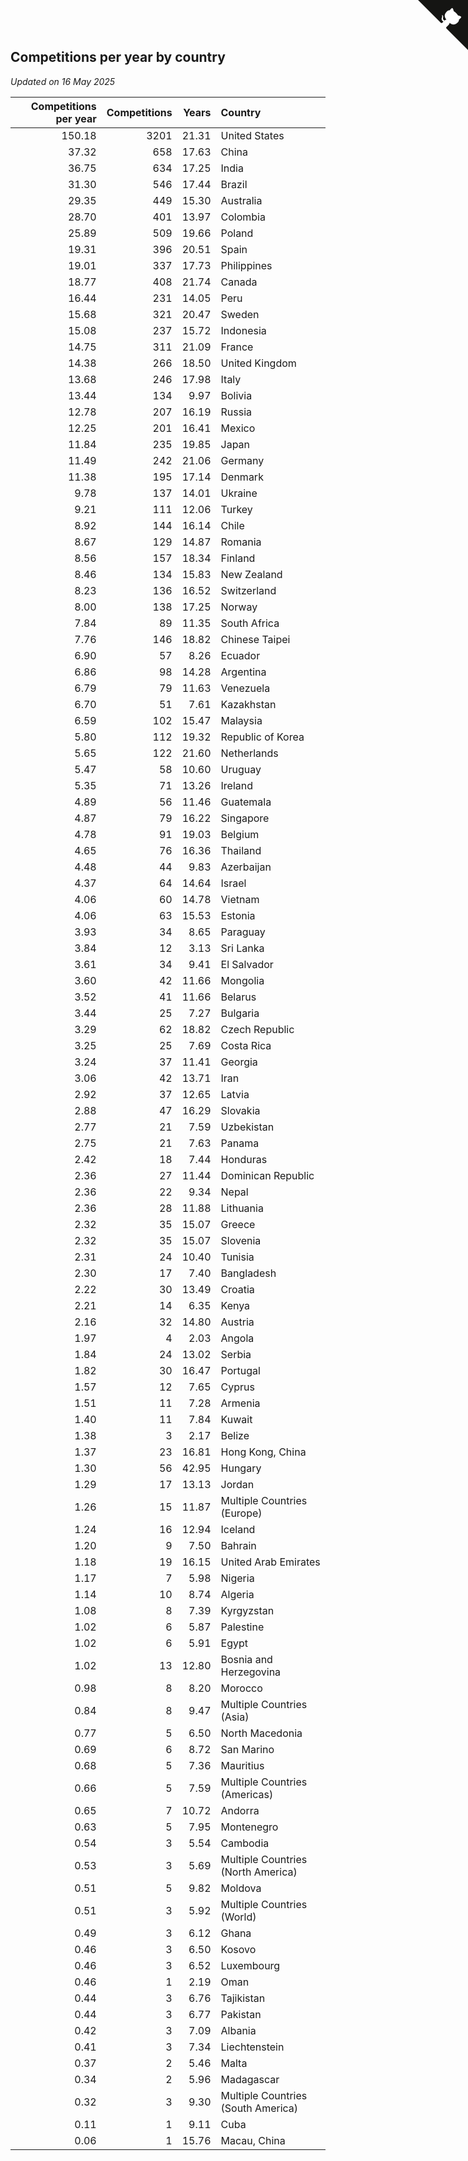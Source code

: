 ## Competitions per year by country

*Updated on 16 May 2025*

| Competitions per year | Competitions | Years | Country |
| ---: | ---: | ---: | :--- |
| 150.18 | 3201 | 21.31 | United States |
| 37.32 | 658 | 17.63 | China |
| 36.75 | 634 | 17.25 | India |
| 31.30 | 546 | 17.44 | Brazil |
| 29.35 | 449 | 15.30 | Australia |
| 28.70 | 401 | 13.97 | Colombia |
| 25.89 | 509 | 19.66 | Poland |
| 19.31 | 396 | 20.51 | Spain |
| 19.01 | 337 | 17.73 | Philippines |
| 18.77 | 408 | 21.74 | Canada |
| 16.44 | 231 | 14.05 | Peru |
| 15.68 | 321 | 20.47 | Sweden |
| 15.08 | 237 | 15.72 | Indonesia |
| 14.75 | 311 | 21.09 | France |
| 14.38 | 266 | 18.50 | United Kingdom |
| 13.68 | 246 | 17.98 | Italy |
| 13.44 | 134 | 9.97 | Bolivia |
| 12.78 | 207 | 16.19 | Russia |
| 12.25 | 201 | 16.41 | Mexico |
| 11.84 | 235 | 19.85 | Japan |
| 11.49 | 242 | 21.06 | Germany |
| 11.38 | 195 | 17.14 | Denmark |
| 9.78 | 137 | 14.01 | Ukraine |
| 9.21 | 111 | 12.06 | Turkey |
| 8.92 | 144 | 16.14 | Chile |
| 8.67 | 129 | 14.87 | Romania |
| 8.56 | 157 | 18.34 | Finland |
| 8.46 | 134 | 15.83 | New Zealand |
| 8.23 | 136 | 16.52 | Switzerland |
| 8.00 | 138 | 17.25 | Norway |
| 7.84 | 89 | 11.35 | South Africa |
| 7.76 | 146 | 18.82 | Chinese Taipei |
| 6.90 | 57 | 8.26 | Ecuador |
| 6.86 | 98 | 14.28 | Argentina |
| 6.79 | 79 | 11.63 | Venezuela |
| 6.70 | 51 | 7.61 | Kazakhstan |
| 6.59 | 102 | 15.47 | Malaysia |
| 5.80 | 112 | 19.32 | Republic of Korea |
| 5.65 | 122 | 21.60 | Netherlands |
| 5.47 | 58 | 10.60 | Uruguay |
| 5.35 | 71 | 13.26 | Ireland |
| 4.89 | 56 | 11.46 | Guatemala |
| 4.87 | 79 | 16.22 | Singapore |
| 4.78 | 91 | 19.03 | Belgium |
| 4.65 | 76 | 16.36 | Thailand |
| 4.48 | 44 | 9.83 | Azerbaijan |
| 4.37 | 64 | 14.64 | Israel |
| 4.06 | 60 | 14.78 | Vietnam |
| 4.06 | 63 | 15.53 | Estonia |
| 3.93 | 34 | 8.65 | Paraguay |
| 3.84 | 12 | 3.13 | Sri Lanka |
| 3.61 | 34 | 9.41 | El Salvador |
| 3.60 | 42 | 11.66 | Mongolia |
| 3.52 | 41 | 11.66 | Belarus |
| 3.44 | 25 | 7.27 | Bulgaria |
| 3.29 | 62 | 18.82 | Czech Republic |
| 3.25 | 25 | 7.69 | Costa Rica |
| 3.24 | 37 | 11.41 | Georgia |
| 3.06 | 42 | 13.71 | Iran |
| 2.92 | 37 | 12.65 | Latvia |
| 2.88 | 47 | 16.29 | Slovakia |
| 2.77 | 21 | 7.59 | Uzbekistan |
| 2.75 | 21 | 7.63 | Panama |
| 2.42 | 18 | 7.44 | Honduras |
| 2.36 | 27 | 11.44 | Dominican Republic |
| 2.36 | 22 | 9.34 | Nepal |
| 2.36 | 28 | 11.88 | Lithuania |
| 2.32 | 35 | 15.07 | Greece |
| 2.32 | 35 | 15.07 | Slovenia |
| 2.31 | 24 | 10.40 | Tunisia |
| 2.30 | 17 | 7.40 | Bangladesh |
| 2.22 | 30 | 13.49 | Croatia |
| 2.21 | 14 | 6.35 | Kenya |
| 2.16 | 32 | 14.80 | Austria |
| 1.97 | 4 | 2.03 | Angola |
| 1.84 | 24 | 13.02 | Serbia |
| 1.82 | 30 | 16.47 | Portugal |
| 1.57 | 12 | 7.65 | Cyprus |
| 1.51 | 11 | 7.28 | Armenia |
| 1.40 | 11 | 7.84 | Kuwait |
| 1.38 | 3 | 2.17 | Belize |
| 1.37 | 23 | 16.81 | Hong Kong, China |
| 1.30 | 56 | 42.95 | Hungary |
| 1.29 | 17 | 13.13 | Jordan |
| 1.26 | 15 | 11.87 | Multiple Countries (Europe) |
| 1.24 | 16 | 12.94 | Iceland |
| 1.20 | 9 | 7.50 | Bahrain |
| 1.18 | 19 | 16.15 | United Arab Emirates |
| 1.17 | 7 | 5.98 | Nigeria |
| 1.14 | 10 | 8.74 | Algeria |
| 1.08 | 8 | 7.39 | Kyrgyzstan |
| 1.02 | 6 | 5.87 | Palestine |
| 1.02 | 6 | 5.91 | Egypt |
| 1.02 | 13 | 12.80 | Bosnia and Herzegovina |
| 0.98 | 8 | 8.20 | Morocco |
| 0.84 | 8 | 9.47 | Multiple Countries (Asia) |
| 0.77 | 5 | 6.50 | North Macedonia |
| 0.69 | 6 | 8.72 | San Marino |
| 0.68 | 5 | 7.36 | Mauritius |
| 0.66 | 5 | 7.59 | Multiple Countries (Americas) |
| 0.65 | 7 | 10.72 | Andorra |
| 0.63 | 5 | 7.95 | Montenegro |
| 0.54 | 3 | 5.54 | Cambodia |
| 0.53 | 3 | 5.69 | Multiple Countries (North America) |
| 0.51 | 5 | 9.82 | Moldova |
| 0.51 | 3 | 5.92 | Multiple Countries (World) |
| 0.49 | 3 | 6.12 | Ghana |
| 0.46 | 3 | 6.50 | Kosovo |
| 0.46 | 3 | 6.52 | Luxembourg |
| 0.46 | 1 | 2.19 | Oman |
| 0.44 | 3 | 6.76 | Tajikistan |
| 0.44 | 3 | 6.77 | Pakistan |
| 0.42 | 3 | 7.09 | Albania |
| 0.41 | 3 | 7.34 | Liechtenstein |
| 0.37 | 2 | 5.46 | Malta |
| 0.34 | 2 | 5.96 | Madagascar |
| 0.32 | 3 | 9.30 | Multiple Countries (South America) |
| 0.11 | 1 | 9.11 | Cuba |
| 0.06 | 1 | 15.76 | Macau, China |


<a href="https://github.com/jonatanklosko/wca_statistics" class="github-corner" aria-label="View source on Github"><svg width="80" height="80" viewBox="0 0 250 250" style="fill:#151513; color:#fff; position: absolute; top: 0; border: 0; right: 0;" aria-hidden="true"><path d="M0,0 L115,115 L130,115 L142,142 L250,250 L250,0 Z"></path><path d="M128.3,109.0 C113.8,99.7 119.0,89.6 119.0,89.6 C122.0,82.7 120.5,78.6 120.5,78.6 C119.2,72.0 123.4,76.3 123.4,76.3 C127.3,80.9 125.5,87.3 125.5,87.3 C122.9,97.6 130.6,101.9 134.4,103.2" fill="currentColor" style="transform-origin: 130px 106px;" class="octo-arm"></path><path d="M115.0,115.0 C114.9,115.1 118.7,116.5 119.8,115.4 L133.7,101.6 C136.9,99.2 139.9,98.4 142.2,98.6 C133.8,88.0 127.5,74.4 143.8,58.0 C148.5,53.4 154.0,51.2 159.7,51.0 C160.3,49.4 163.2,43.6 171.4,40.1 C171.4,40.1 176.1,42.5 178.8,56.2 C183.1,58.6 187.2,61.8 190.9,65.4 C194.5,69.0 197.7,73.2 200.1,77.6 C213.8,80.2 216.3,84.9 216.3,84.9 C212.7,93.1 206.9,96.0 205.4,96.6 C205.1,102.4 203.0,107.8 198.3,112.5 C181.9,128.9 168.3,122.5 157.7,114.1 C157.9,116.9 156.7,120.9 152.7,124.9 L141.0,136.5 C139.8,137.7 141.6,141.9 141.8,141.8 Z" fill="currentColor" class="octo-body"></path></svg></a><style>.github-corner:hover .octo-arm{animation:octocat-wave 560ms ease-in-out}@keyframes octocat-wave{0%,100%{transform:rotate(0)}20%,60%{transform:rotate(-25deg)}40%,80%{transform:rotate(10deg)}}@media (max-width:500px){.github-corner:hover .octo-arm{animation:none}.github-corner .octo-arm{animation:octocat-wave 560ms ease-in-out}}</style>
